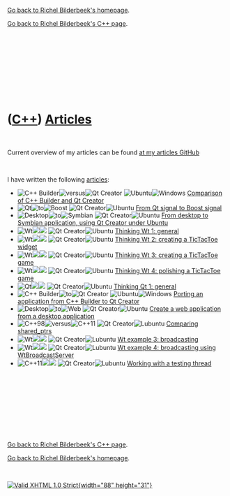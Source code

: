 [Go back to Richel Bilderbeek's homepage](index.htm).

[Go back to Richel Bilderbeek's C++ page](Cpp.htm).

 

 

 

 

 

([C++](Cpp.htm)) [Articles](CppArticle.htm)
===========================================

 

Current overview of my articles can be found [at my articles
GitHub](https://github.com/richelbilderbeek/articles)

 

I have written the following [articles](CppArticle.htm):

-   ![C++ Builder](PicCppBuilder.png)![versus](PicCompare.png)![Qt
    Creator](PicQtCreator.png)
    ![Ubuntu](PicUbuntu.png)![Windows](PicWindows.png) [Comparison of
    C++ Builder and Qt Creator](CppCompareCppBuilderAndQtCreator.htm)
-   ![Qt](PicQt.png)![to](PicTo.png)![Boost](PicBoost.png) ![Qt
    Creator](PicQtCreator.png)![Ubuntu](PicUbuntu.png) [From Qt signal
    to Boost signal](CppFromQtSignalToBoostSignal.htm)
-   ![Desktop](PicDesktop.png)![to](PicTo.png)![Symbian](PicSymbian.png)
    ![Qt Creator](PicQtCreator.png)![Ubuntu](PicUbuntu.png) [From
    desktop to Symbian application, using Qt Creator under
    Ubuntu](CppFromQtCreatorUbuntuDesktopToSymbian.htm)
-   ![Wt](PicWt.png)![ ](PicSpacer.png)![ ](PicSpacer.png) ![Qt
    Creator](PicQtCreator.png)![Ubuntu](PicUbuntu.png) [Thinking Wt 1:
    general](CppThinkingWt1.htm)
-   ![Wt](PicWt.png)![ ](PicSpacer.png)![ ](PicSpacer.png) ![Qt
    Creator](PicQtCreator.png)![Ubuntu](PicUbuntu.png) [Thinking Wt 2:
    creating a TicTacToe widget](CppThinkingWt2.htm)
-   ![Wt](PicWt.png)![ ](PicSpacer.png)![ ](PicSpacer.png) ![Qt
    Creator](PicQtCreator.png)![Ubuntu](PicUbuntu.png) [Thinking Wt 3:
    creating a TicTacToe game](CppThinkingWt3.htm)
-   ![Wt](PicWt.png)![ ](PicSpacer.png)![ ](PicSpacer.png) ![Qt
    Creator](PicQtCreator.png)![Ubuntu](PicUbuntu.png) [Thinking Wt 4:
    polishing a TicTacToe game](CppThinkingWt4.htm)
-   ![Qt](PicQt.png)![ ](PicSpacer.png)![ ](PicSpacer.png) ![Qt
    Creator](PicQtCreator.png)![Ubuntu](PicUbuntu.png) [Thinking Qt 1:
    general](CppThinkingQt1.htm)
-   ![C++ Builder](PicCppBuilder.png)![to](PicTo.png)![Qt
    Creator](PicQtCreator.png)
    ![Ubuntu](PicUbuntu.png)![Windows](PicWindows.png) [Porting an
    application from C++ Builder to Qt
    Creator](CppFromCppBuilderToQtCreator.htm)
-   ![Desktop](PicDesktop.png)![to](PicTo.png)![Web](PicWeb.png) ![Qt
    Creator](PicQtCreator.png)![Ubuntu](PicUbuntu.png) [Create a web
    application from a desktop
    application](CppFromDesktopToWebApplication.htm)
-   ![C++98](PicCpp98.png)![versus](PicCompare.png)![C++11](PicCpp11.png)
    ![Qt Creator](PicQtCreator.png)![Lubuntu](PicLubuntu.png) [Comparing
    shared\_ptrs](CppCompareShared_ptrs.htm)
-   ![Wt](PicWt.png)![ ](PicSpacer.png)![ ](PicSpacer.png) ![Qt
    Creator](PicQtCreator.png)![Lubuntu](PicLubuntu.png) [Wt example 3:
    broadcasting](CppWtExample3.htm)
-   ![Wt](PicWt.png)![ ](PicSpacer.png)![ ](PicSpacer.png) ![Qt
    Creator](PicQtCreator.png)![Lubuntu](PicLubuntu.png) [Wt example 4:
    broadcasting using WtBroadcastServer](CppWtExample4.htm)
-   ![C++11](PicCpp11.png)![ ](PicSpacer.png)![ ](PicSpacer.png) ![Qt
    Creator](PicQtCreator.png)![Lubuntu](PicLubuntu.png) [Working with a
    testing thread](CppTestingThread.htm)

 

 

 

 

 

[Go back to Richel Bilderbeek's C++ page](Cpp.htm).

[Go back to Richel Bilderbeek's homepage](index.htm).

 

[![Valid XHTML 1.0 Strict](valid-xhtml10.png){width="88"
height="31"}](http://validator.w3.org/check?uri=referer)
